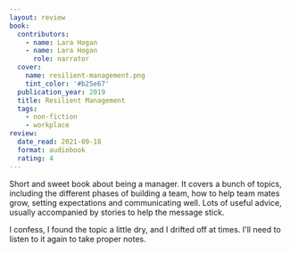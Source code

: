 ```yaml
---
layout: review
book:
  contributors:
    - name: Lara Hogan
    - name: Lara Hogan
      role: narrator
  cover:
    name: resilient-management.png
    tint_color: '#b25e67'
  publication_year: 2019
  title: Resilient Management
  tags:
    - non-fiction
    - workplace
review:
  date_read: 2021-09-18
  format: audiobook
  rating: 4
---
```


Short and sweet book about being a manager.
It covers a bunch of topics, including the different phases of building a team, how to help team mates grow, setting expectations and communicating well.
Lots of useful advice, usually accompanied by stories to help the message stick.

I confess, I found the topic a little dry, and I drifted off at times.
I'll need to listen to it again to take proper notes.
